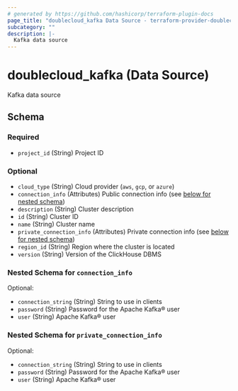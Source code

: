 ```yaml
---
# generated by https://github.com/hashicorp/terraform-plugin-docs
page_title: "doublecloud_kafka Data Source - terraform-provider-doublecloud"
subcategory: ""
description: |-
  Kafka data source
---
```


# doublecloud_kafka (Data Source)

Kafka data source



<!-- schema generated by tfplugindocs -->
## Schema

### Required

- `project_id` (String) Project ID

### Optional

- `cloud_type` (String) Cloud provider (`aws`, `gcp`, or `azure`)
- `connection_info` (Attributes) Public connection info (see [below for nested schema](#nestedatt--connection_info))
- `description` (String) Cluster description
- `id` (String) Cluster ID
- `name` (String) Cluster name
- `private_connection_info` (Attributes) Private connection info (see [below for nested schema](#nestedatt--private_connection_info))
- `region_id` (String) Region where the cluster is located
- `version` (String) Version of the ClickHouse DBMS

<a id="nestedatt--connection_info"></a>
### Nested Schema for `connection_info`

Optional:

- `connection_string` (String) String to use in clients
- `password` (String) Password for the Apache Kafka® user
- `user` (String) Apache Kafka® user


<a id="nestedatt--private_connection_info"></a>
### Nested Schema for `private_connection_info`

Optional:

- `connection_string` (String) String to use in clients
- `password` (String) Password for the Apache Kafka® user
- `user` (String) Apache Kafka® user



